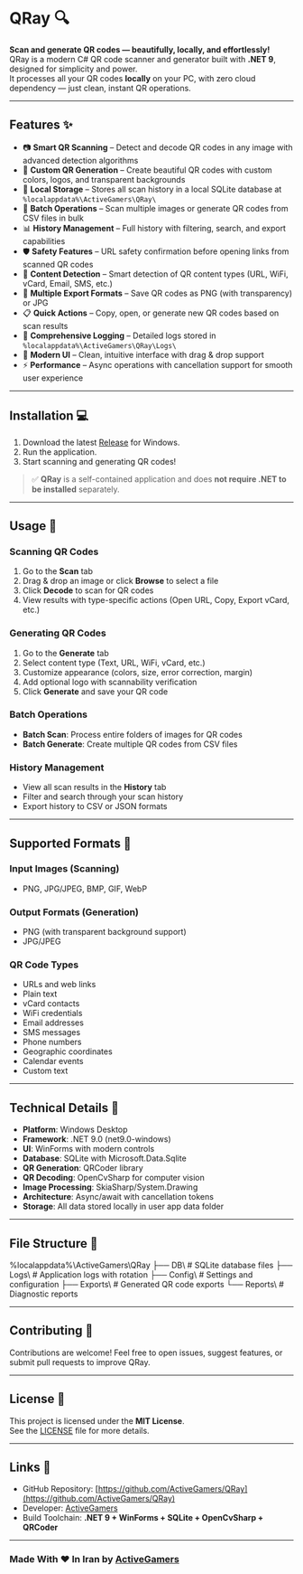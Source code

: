 # QRay 🔍

**Scan and generate QR codes — beautifully, locally, and effortlessly!**  
QRay is a modern C# QR code scanner and generator built with **.NET 9**, designed for simplicity and power.  
It processes all your QR codes **locally** on your PC, with zero cloud dependency — just clean, instant QR operations.

---

## Features ✨

- 📷 **Smart QR Scanning** – Detect and decode QR codes in any image with advanced detection algorithms
- 🎨 **Custom QR Generation** – Create beautiful QR codes with custom colors, logos, and transparent backgrounds
- 📁 **Local Storage** – Stores all scan history in a local SQLite database at `%localappdata%\ActiveGamers\QRay\`
- 🔄 **Batch Operations** – Scan multiple images or generate QR codes from CSV files in bulk
- 📊 **History Management** – Full history with filtering, search, and export capabilities
- 🛡️ **Safety Features** – URL safety confirmation before opening links from scanned QR codes
- 🎯 **Content Detection** – Smart detection of QR content types (URL, WiFi, vCard, Email, SMS, etc.)
- 💾 **Multiple Export Formats** – Save QR codes as PNG (with transparency) or JPG
- 📋 **Quick Actions** – Copy, open, or generate new QR codes based on scan results
- 📝 **Comprehensive Logging** – Detailed logs stored in `%localappdata%\ActiveGamers\QRay\Logs\`
- 🎨 **Modern UI** – Clean, intuitive interface with drag & drop support
- ⚡ **Performance** – Async operations with cancellation support for smooth user experience

---

## Installation 💻

1. Download the latest [Release](https://github.com/ActiveGamers/QRay/releases) for Windows.
2. Run the application.
3. Start scanning and generating QR codes!

> ✅ **QRay** is a self-contained application and does **not require .NET to be installed** separately.

---

## Usage 🧰

### Scanning QR Codes
1. Go to the **Scan** tab
2. Drag & drop an image or click **Browse** to select a file
3. Click **Decode** to scan for QR codes
4. View results with type-specific actions (Open URL, Copy, Export vCard, etc.)

### Generating QR Codes
1. Go to the **Generate** tab
2. Select content type (Text, URL, WiFi, vCard, etc.)
3. Customize appearance (colors, size, error correction, margin)
4. Add optional logo with scannability verification
5. Click **Generate** and save your QR code

### Batch Operations
- **Batch Scan**: Process entire folders of images for QR codes
- **Batch Generate**: Create multiple QR codes from CSV files

### History Management
- View all scan results in the **History** tab
- Filter and search through your scan history
- Export history to CSV or JSON formats

---

## Supported Formats 📄

### Input Images (Scanning)
- PNG, JPG/JPEG, BMP, GIF, WebP

### Output Formats (Generation)
- PNG (with transparent background support)
- JPG/JPEG

### QR Code Types
- URLs and web links
- Plain text
- vCard contacts
- WiFi credentials
- Email addresses
- SMS messages
- Phone numbers
- Geographic coordinates
- Calendar events
- Custom text

---

## Technical Details 🔧

- **Platform**: Windows Desktop
- **Framework**: .NET 9.0 (net9.0-windows)
- **UI**: WinForms with modern controls
- **Database**: SQLite with Microsoft.Data.Sqlite
- **QR Generation**: QRCoder library
- **QR Decoding**: OpenCvSharp for computer vision
- **Image Processing**: SkiaSharp/System.Drawing
- **Architecture**: Async/await with cancellation tokens
- **Storage**: All data stored locally in user app data folder

---

## File Structure 📁
%localappdata%\ActiveGamers\QRay
├── DB\ # SQLite database files
├── Logs\ # Application logs with rotation
├── Config\ # Settings and configuration
├── Exports\ # Generated QR code exports
└── Reports\ # Diagnostic reports

---

## Contributing 🤝

Contributions are welcome!
Feel free to open issues, suggest features, or submit pull requests to improve QRay.

---

## License 📝

This project is licensed under the **MIT License**.  
See the [LICENSE](LICENSE) file for more details.

---

## Links 🔗

- GitHub Repository: [https://github.com/ActiveGamers/QRay](https://github.com/ActiveGamers/QRay)
- Developer: [ActiveGamers](https://github.com/ActiveGamers)
- Build Toolchain: **.NET 9 + WinForms + SQLite + OpenCvSharp + QRCoder**

---

### Made With ♥ In Iran by [ActiveGamers](https://github.com/ActiveGamers)
